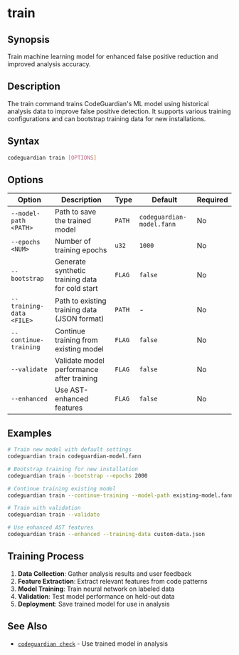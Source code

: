 # train

## Synopsis
Train machine learning model for enhanced false positive reduction and improved analysis accuracy.

## Description
The train command trains CodeGuardian's ML model using historical analysis data to improve false positive detection. It supports various training configurations and can bootstrap training data for new installations.

## Syntax
```bash
codeguardian train [OPTIONS]
```

## Options
| Option | Description | Type | Default | Required |
|--------|-------------|------|---------|----------|
| `--model-path <PATH>` | Path to save the trained model | `PATH` | `codeguardian-model.fann` | No |
| `--epochs <NUM>` | Number of training epochs | `u32` | `1000` | No |
| `--bootstrap` | Generate synthetic training data for cold start | `FLAG` | `false` | No |
| `--training-data <FILE>` | Path to existing training data (JSON format) | `PATH` | - | No |
| `--continue-training` | Continue training from existing model | `FLAG` | `false` | No |
| `--validate` | Validate model performance after training | `FLAG` | `false` | No |
| `--enhanced` | Use AST-enhanced features | `FLAG` | `false` | No |

## Examples
```bash
# Train new model with default settings
codeguardian train codeguardian-model.fann

# Bootstrap training for new installation
codeguardian train --bootstrap --epochs 2000

# Continue training existing model
codeguardian train --continue-training --model-path existing-model.fann

# Train with validation
codeguardian train --validate

# Use enhanced AST features
codeguardian train --enhanced --training-data custom-data.json
```

## Training Process
1. **Data Collection**: Gather analysis results and user feedback
2. **Feature Extraction**: Extract relevant features from code patterns
3. **Model Training**: Train neural network on labeled data
4. **Validation**: Test model performance on held-out data
5. **Deployment**: Save trained model for use in analysis

## See Also
- [`codeguardian check`](check.md) - Use trained model in analysis
